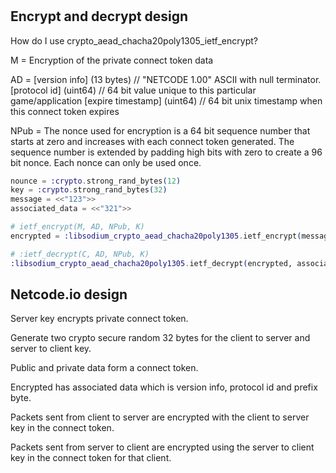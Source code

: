 # 

## Encrypt and decrypt design

How do I use crypto_aead_chacha20poly1305_ietf_encrypt?

M = Encryption of the private connect token data 

AD = 
[version info] (13 bytes)       // "NETCODE 1.00" ASCII with null terminator.
[protocol id] (uint64)          // 64 bit value unique to this particular game/application
[expire timestamp] (uint64)     // 64 bit unix timestamp when this connect token expires

NPub =
The nonce used for encryption is a 64 bit sequence number that starts at zero and increases with each connect token generated. The sequence number is extended by padding high bits with zero to create a 96 bit nonce. Each nonce can only be used once.

```elixir
nounce = :crypto.strong_rand_bytes(12)
key = :crypto.strong_rand_bytes(32)
message = <<"123">>
associated_data = <<"321">>

# ietf_encrypt(M, AD, NPub, K)
encrypted = :libsodium_crypto_aead_chacha20poly1305.ietf_encrypt(message, associated_data, nounce, key)

# :ietf_decrypt(C, AD, NPub, K)
:libsodium_crypto_aead_chacha20poly1305.ietf_decrypt(encrypted, associated_data, nounce, key)
````

## Netcode.io design

Server key encrypts private connect token.

Generate two crypto secure random 32 bytes for the client to server and server to client key. 

Public and private data form a connect token.

Encrypted has associated data which is version info, protocol id and prefix byte.

Packets sent from client to server are encrypted with the client to server key in the connect token.

Packets sent from server to client are encrypted using the server to client key in the connect token for that client.